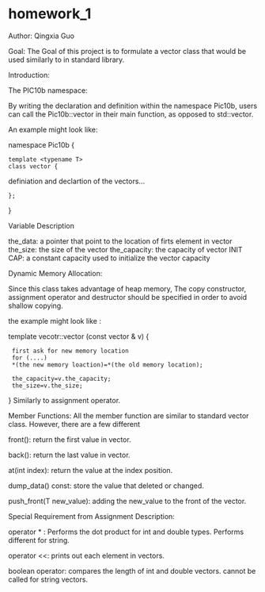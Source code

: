 # homework_1

Author: Qingxia Guo


Goal: 
The Goal of this project is to formulate a vector class that would be used similarly to <vector> in standard library.

Introduction:

The PIC10b namespace:

By writing the declaration and definition within the namespace Pic10b, users can call the Pic10b::vector<type> in their main function, as opposed to std::vector<type>. 

An example might look like:

namespace Pic10b {

    template <typename T>
    class vector {
    
  definiation and declartion of the vectors...
    
    };


}


Variable Description

the_data: a pointer that point to the location of firts element in vector
the_size: the size of the vector
the_capacity: the capacity of vector
INIT CAP: a constant capacity used to initialize the vector capacity


Dynamic Memory Allocation: 

Since this class takes advantage of heap memory, The copy constructor, assignment operator and destructor should be specified in order to avoid shallow copying. 

the example might look like :

template <typename T>
vecotr<T>::vector (const vector<T> & v)
{

     first ask for new memory location
     for (....)
     *(the new memory loaction)=*(the old memory location);

     the_capacity=v.the_capacity;
     the_size=v.the_size;
}
Similarly to assignment operator.







Member Functions:
All the member function are similar to standard vector class. However, there are a few different

front():
return the first value in vector.

back():
return the last value in vector.

at(int index):
return the value at the index position.

dump_data() const:
store the value that deleted or changed.

push_front(T new_value): 
adding the new_value to the front of the vector.




Special Requirement from Assignment Description:


operator * :
Performs the dot product for int and double types.
Performs different for string.



operator <<:
prints out each element in vectors.


boolean operator:
compares the length of int and double vectors.
cannot be called for string vectors.




